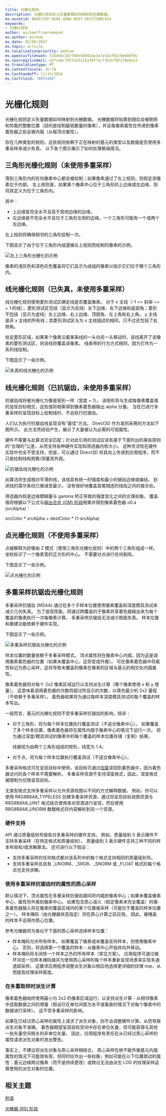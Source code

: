 ```yaml
---
title: 光栅化规则
description: 光栅化规则定义矢量数据如何映射到光栅数据。
ms.assetid: B604725F-96A5-4DB6-B597-9EC57FBBC024
keywords:
- 光栅化规则
author: michaelfromredmond
ms.author: mithom
ms.date: 02/08/2017
ms.topic: article
ms.localizationpriority: medium
ms.openlocfilehash: 72be66c3bf7b0e58092ae3a7e1baf82c9e686f0c
ms.sourcegitcommit: e2fca6c79f31e521ba76f7ecf343cf8f278e6a15
ms.translationtype: MT
ms.contentlocale: zh-CN
ms.lasthandoff: 11/15/2018
ms.locfileid: "6971191"
---
```

# <a name="rasterization-rules"></a>光栅化规则


光栅化规则定义矢量数据如何映射到光栅数据。 光栅数据将贴靠到随后会被剔除和剪裁的整数位置（目的是绘制最低数量的像素），并且每像素属性在传递到像素着色器之前会被内插（从每顶点属性）。

存在几种类型的规则，这些规则依赖于正在映射的基元的类型以及数据是否使用多重采样来减少失真。 以下各个图示展示了如何处理极端情况。

## <a name="span-idtrianglespanspan-idtrianglespanspan-idtrianglespantriangle-rasterization-rules-without-multisampling"></a><span id="Triangle"></span><span id="triangle"></span><span id="TRIANGLE"></span>三角形光栅化规则（未使用多重采样）


落到三角形内的任何像素中心都会被绘制；如果像素通过了左上规则，则假定该像素位于内部。 左上规则是，如果某个像素中心位于三角形的上边缘或左边缘，则将其定义为位于三角形内。

其中：

-   上边缘是完全水平且高于其他边缘的边缘。
-   左边缘是不完全水平且位于三角形左侧的边缘。一个三角形可能有一个或两个左边缘。

左上规则将确保相邻的三角形绘制一次。

下图显示了由于位于三角形内或遵循左上规则而绘制的像素的示例。

![左上三角形光栅化的示例](images/d3d10-rasterrulestriangle.png)

像素的浅灰色和深色灰色覆盖将它们显示为成组的像素以指示它们位于哪个三角形内。

## <a name="span-idline1spanspan-idline1spanspan-idline1spanline-rasterization-rules-aliased-without-multisampling"></a><span id="Line_1"></span><span id="line_1"></span><span id="LINE_1"></span>线光栅化规则（已失真，未使用多重采样）


线光栅化规则使用菱形测试区确定线是否覆盖像素。 对于 x 主线（-1 &lt;= 斜率 &lt;= + 1 的线），菱形测试区包括（显示为实线）左下边缘、右下边缘和底部角；菱形不包括（显示为虚线）左上边缘、右上边缘、顶部角、左上角和右上角。 y 主线是非 x 主线的所有线；其菱形测试区与为 x 主线描述的相同，只不过还包括了右侧角。

给定菱形区域，如果某个像素沿着某条线的一头向另一头移动时，该线离开了该像素的菱形测试区，则该线将覆盖该像素。 线条带的行为方式相同，因为它作为一系列线绘制。

下图显示了一些示例。

![失真的线光栅化的示例](images/d3d10-rasterrulesline.png)

## <a name="span-idline2spanspan-idline2spanspan-idline2spanline-rasterization-rules-antialiased-without-multisampling"></a><span id="Line_2"></span><span id="line_2"></span><span id="LINE_2"></span>线光栅化规则（已抗锯齿，未使用多重采样）


抗锯齿线将被光栅化为像是矩形一样（宽度 = 1）。 该矩形将与生成每像素覆盖值的呈现目标相交，这些值将相乘得到像素着色器输出 alpha 分量。 当在已进行多重采样的呈现目标上绘制线时，不会执行抗锯齿。

人们认为执行抗锯齿线呈现没有“最佳”方法。 Direct3D 作为准则采用的方法如下图所示。 此方法凭经验产生，展示了大量被认为必需的可视属性。

硬件不需要与此算法完全匹配；针对此引用的测试应该有基于下面列出的某些原则的“合理的”公差，从而支持各种硬件实现和筛选器内核大小。 这种灵活性在硬件实现中完全不受支持，但是，可以通过 Direct3D 将其向上传递到应用程序，而不只是绘制线和观察/测量其外观。

![抗锯齿线光栅化的示例](images/d3d10-rasterruleslineaa.png)

此算法将生成相对平滑的线，该线具有统一的强度和最小的锯齿边缘或编结。 封闭线的莫尔条纹已被减至最少。 没有很好地覆盖首尾相连的线段之间的接合处。

筛选器内核是边缘模糊量与 gamma 矫正导致的强度变化之间的合理权衡。 覆盖值将根据以下公式与[输出合并 (OM) 阶段](output-merger-stage--om-.md)相乘并得到像素着色器 o0.a (srcAlpha)：

srcColor \* srcAlpha + destColor \* (1-srcAlpha)

## <a name="span-idpointspanspan-idpointspanspan-idpointspanpoint-rasterization-rules-without-multisampling"></a><span id="Point"></span><span id="point"></span><span id="POINT"></span>点光栅化规则（不使用多重采样）


点被解释为好像由 Z 模式（使用三角形光栅化规则）中的两个三角形组成一样。 坐标标识了一个像素宽的正方形的中心。 不需要对点进行任何剔除。

下图显示了一些示例。

![点光栅化的示例](images/d3d10-rasterrulespoint.png)

## <a name="span-idmultisamplespanspan-idmultisamplespanspan-idmultisamplespanmultisample-anti-aliasing-rasterization-rules"></a><span id="Multisample"></span><span id="multisample"></span><span id="MULTISAMPLE"></span>多重采样抗锯齿光栅化规则


多重采样抗锯齿 (MSAA) 通过在多个子样本位置使用像素覆盖和深度模具测试来减少几何失真。 为了提高性能，将通过跨覆盖的子像素共享着色器输出来为每个覆盖的像素执行一次每像素计算。 多重采样抗锯齿无法减少图面失真。 样本位置和重建功能依赖于硬件实现。

下图显示了一些示例。

![多重采样抗锯齿光栅化的示例](images/d3d10-rasterrulesmsaa.png)

样本位置的数量依赖于多重采样模式。 顶点属性将在像素中心内插，因为这是调用像素着色器的位置（如果未覆盖中心，这将变成外推）。 可在像素着色器中将属性标记为质心采样，这将导致未覆盖的像素在像素的区域与基元的相交处内插属性。

像素着色器将对每个 2x2 像素区域运行以支持派生计算（哪个像素使用 x 和 y 增量）。 这意味着调用着色器的次数将超过所显示的次数，以填充最少的 2x2 量程（不依赖于多重采样）。 着色器结果将为通过每样本深度模具测试的每个覆盖的样本写出。

一般而言，基元的光栅化规则不受多重采样抗锯齿的影响，除非：

-   对于三角形，将为每个样本位置执行覆盖测试（不适合像素中心）。 如果覆盖了多个样本位置，像素着色器将在属性内插于像素中心的情况下运行一次。 将为通过深度/模具测试的像素中的每个覆盖的样本位置存储（复制）结果。

    线被视为由两个三角形组成的矩形，线宽为 1.4。

-   对于点，将为每个样本位置执行覆盖测试（不适合像素中心）。

多重采样格式可在呈现目标中使用，该目标可通过[加载](https://msdn.microsoft.com/library/windows/desktop/bb509694)读回到着色器中，因为着色器访问的各个样本不需要解析。 多重采样资源不支持深度格式，因此，深度格式被限制为仅限呈现目标。

无类型格式支持多重采样以允许资源视图以不同的方式解释数据。 例如，你可以使用 R8G8B8A8\_TYPELESS 创建多重采样资源，通过将呈现目标视图资源与 R8G8B8A8\_UINT 格式结合使用来对资源进行呈现，然后使用 R8G8B8A8\_UNORM 数据格式将内容解析到另一个资源。

### <a name="span-idhardwaresupportspanspan-idhardwaresupportspanspan-idhardwaresupportspanhardware-support"></a><span id="Hardware_Support"></span><span id="hardware_support"></span><span id="HARDWARE_SUPPORT"></span>硬件支持

API 通过质量级别号报告对多重采样的硬件支持。 例如，质量级别 0 表示硬件不支持多重采样（在特定格式和质量级别）。 质量级别 3 表示硬件支持三种不同的样本布局和/或求解算法。 还可进行以下假设：

-   支持多重采样的任何格式都对该系列中的每个格式支持相同的质量级别号。
-   支持多重采样且具有 \_UNORM、\_SRGB、\_SNORM 或 \_FLOAT 格式的每个格式也支持求解。

### <a name="span-idcentroidsamplingspanspan-idcentroidsamplingspanspan-idcentroidsamplingspancentroid-sampling-of-attributes-when-multisample-antialiasing"></a><span id="Centroid_Sampling"></span><span id="centroid_sampling"></span><span id="CENTROID_SAMPLING"></span>使用多重采样抗锯齿时的属性的质心采样

默认情况下，顶点属性在多重采样抗锯齿期间将内插到像素中心；如果未覆盖像素中心，属性将外推到像素中心。 如果包含质心语义（假定像素未完全覆盖）的像素着色器输入将在像素的覆盖区域内的某个位置被采样（可能位于覆盖的样本位置之一）。 样本掩码（由光栅器状态指定）将在质心计算之前应用。 因此，被掩盖的样本不会用作质心位置。

参考光栅器将为类似于下面的质心采样选择样本位置：

-   样本掩码允许所有样本。 如果覆盖了像素或未覆盖任何样本，则使用像素中心。 否则，将选择第一个覆盖的样本 - 从像素中心开始并向外移动。
-   样本掩码将关闭除一个样本之外的所有样本（常见方案）。 应用程序可通过循环浏览一位样本掩码值并为使用质心采样的每个样本重新呈现场景来实现多通道超采样。 这要求应用程序调整派生对象以相应地选择更详细的纹理 mip，从而提高纹理采样密度。

### <a name="span-idderivativecalculationsspanspan-idderivativecalculationsspanspan-idderivativecalculationsspanderivative-calculations-when-multisampling"></a><span id="Derivative_Calculations"></span><span id="derivative_calculations"></span><span id="DERIVATIVE_CALCULATIONS"></span>在多重取样时派生计算

像素着色器始终使用最小为 2x2 的像素区域运行，以支持派生计算 - 从相邻像素中选取数据之间的增量（假设已在单位间距为水平或垂直的情况下对每个像素中的数据进行采样）。 这不受多重采样的影响。

如果在已经过质心采样的属性上请求了派生对象，则不会调整硬件计算，从而导致派生对象不准确。 着色器期望呈现目标空间中存在单位矢量，但可能获得与其他一些矢量空间相关的非单位矢量。 因此，应用程序有责任在从已经过质心采样的属性请求派生对象时发出警告。

事实上，不建议将派生对象与质心采样相结合。 质心采样在绝不能外推基元内插属性的情况下可能很有用，但同时应作出一些权衡，例如可能在以下位置跳动的属性：基元边缘跨过像素（而不是持续更改）或跨过无法由派生 LOD 的纹理采样运算使用的派生对象的位置。

## <a name="span-idrelated-topicsspanrelated-topics"></a><span id="related-topics"></span>相关主题


[附录](appendix.md)

[光栅器 (RS) 阶段](rasterizer-stage--rs-.md)

 

 




